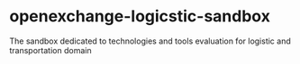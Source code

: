 # openexchange-logicstic-sandbox
The sandbox dedicated to technologies and tools evaluation for logistic and transportation domain
